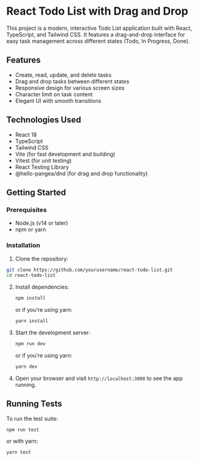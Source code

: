 # React Todo List with Drag and Drop

This project is a modern, interactive Todo List application built with React, TypeScript, and Tailwind CSS. It features a drag-and-drop interface for easy task management across different states (Todo, In Progress, Done).

## Features

- Create, read, update, and delete tasks
- Drag and drop tasks between different states
- Responsive design for various screen sizes
- Character limit on task content
- Elegant UI with smooth transitions

## Technologies Used

- React 18
- TypeScript
- Tailwind CSS
- Vite (for fast development and building)
- Vitest (for unit testing)
- React Testing Library
- @hello-pangea/dnd (for drag and drop functionality)

## Getting Started

### Prerequisites

- Node.js (v14 or later)
- npm or yarn

### Installation

1. Clone the repository:

```bash
git clone https://github.com/yourusername/react-todo-list.git
cd react-todo-list
```

2. Install dependencies:

   ```bash
   npm install
   ```
    or if you're using yarn:
    ```bash
    yarn install
    ```

3. Start the development server:

   ```bash
   npm run dev
   ```

   or if you're using yarn:

   ```bash
   yarn dev
   ```

4. Open your browser and visit `http://localhost:3000` to see the app running.

## Running Tests

To run the test suite:

```bash
npm run test
```

or with yarn:

```bash
yarn test
```
